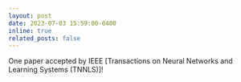 ```yaml
---
layout: post
date: 2023-07-03 15:59:00-0400
inline: true
related_posts: false
---
```


One paper accepted by IEEE [Transactions on Neural Networks and Learning Systems (TNNLS)]!
